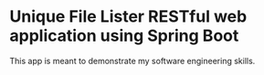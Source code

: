 # Unique File Lister RESTful web application using Spring Boot

This app is meant to demonstrate my software engineering skills.
